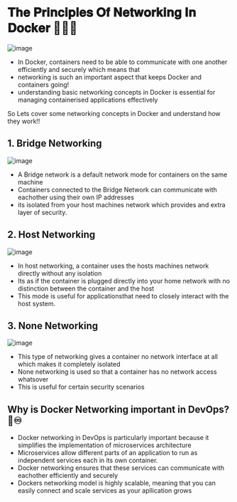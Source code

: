 # 𝐓𝐡𝐞 𝐏𝐫𝐢𝐧𝐜𝐢𝐩𝐥𝐞𝐬 𝐎𝐟 𝐍𝐞𝐭𝐰𝐨𝐫𝐤𝐢𝐧𝐠 𝐈𝐧 𝐃𝐨𝐜𝐤𝐞𝐫 🤔🚀🐳

![image](https://github.com/user-attachments/assets/3481e583-a368-42bb-9bd7-d93da8cc95ed)

- In Docker, containers need to be able to communicate with one another efficiently and securely which means that
- networking is such an important aspect that keeps Docker and containers going!
- understanding basic networking concepts in Docker is essential for managing containerised applications effectively

 So Lets cover some networking concepts in Docker and understand how they work!!

 ## 1. Bridge Networking

 ![image](https://github.com/user-attachments/assets/ddd898b0-90f5-464d-b4d1-dcd51fae115f)

 - A Bridge network is a default network mode for containers on the same machine 
 - Containers connected to the Bridge Network can communicate with eachother using their own IP addresses
 - its isolated from your host machines network which provides and extra layer of security.

## 2. Host Networking 

![image](https://github.com/user-attachments/assets/a1e206ce-c6ec-4c1a-8fa5-162f134a7293)

- In host networking, a container uses the hosts machines network directly without any isolation
- Its as if the container is plugged directly into your home network with no distinction between the container and the host
- This mode is useful for applicationsthat need to closely interact with the host system.

## 3. None Networking 

![image](https://github.com/user-attachments/assets/d3fe0e58-2d6f-4dbe-ac8e-0580c6e45c1e)

- This type of networking gives a container no network interface at all which makes it completely isolated
- None networking is used so that a container has no network access whatsover
- This is useful for certain security scenarios

## Why is Docker Networking important in DevOps? 🤔♾️

- Docker networking in DevOps is particularly important because it simplifies the implementation of microservices architecture
- Microservices allow different parts of an application to run as independent services each in its own container.
- Docker networking ensures that these services can communicate with eachother efficiently and securely
- Dockers networking model is highly scalable, meaning that you can easily connect and scale services as your apllication grows 
